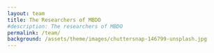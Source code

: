 ```yaml
---
layout: team
title: The Researchers of MBDO
#description: The researchers of MBDO
permalink: /team/
background: /assets/theme/images/chuttersnap-146799-unsplash.jpg
---
```

